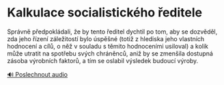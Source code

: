 # Kalkulace socialistického ředitele

<speak>
<prosody rate="95%" pitch="+0%">
Správně předpokládali, že by tento ředitel <emphasis level="moderate">dychtil po tom, aby se dozvěděl</emphasis>, zda jeho řízení záležitostí bylo úspěšné (totiž z hlediska jeho vlastních hodnocení a cílů, o něž v souladu s těmito hodnoceními usiloval) a <emphasis level="strong">kolik může utratit na spotřebu svých chráněnců</emphasis>, aniž by se zmenšila dostupná zásoba výrobních faktorů, a tím se oslabil výsledek budoucí výroby.
</prosody>
</speak>

[🔊 Poslechnout audio](/data/7-paragraphs/audio/chapter_53/para_002-Sprvn-pedpokldali-e-by-tento-editel-dychtil.mp3) 